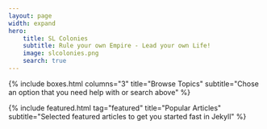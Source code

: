 ```yaml
---
layout: page
width: expand
hero:
    title: SL Colonies
    subtitle: Rule your own Empire - Lead your own Life!
    image: slcolonies.png
    search: true
---
```


{% include boxes.html columns="3" title="Browse Topics" subtitle="Chose an option that you need help with or search above" %}

{% include featured.html tag="featured" title="Popular Articles" subtitle="Selected featured articles to get you started fast in Jekyll" %}
